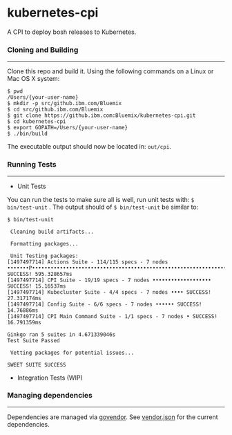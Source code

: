 kubernetes-cpi
==================
A CPI to deploy bosh releases to Kubernetes.

### Cloning and Building
------------------------

Clone this repo and build it. Using the following commands on a Linux or Mac OS X system:

```
$ pwd
/Users/{your-user-name}
$ mkdir -p src/github.ibm.com/Bluemix
$ cd src/github.ibm.com/Bluemix
$ git clone https://github.ibm.com:Bluemix/kubernetes-cpi.git
$ cd kubernetes-cpi
$ export GOPATH=/Users/{your-user-name}
$ ./bin/build
```
The executable output should now be located in: `out/cpi`.

### Running Tests
-----------------

 - Unit Tests

You can run the tests to make sure all is well, run unit tests with: `$ bin/test-unit` . The output should of `$ bin/test-unit` be similar to:

```
$ bin/test-unit

 Cleaning build artifacts...

 Formatting packages...

 Unit Testing packages:
[1497497714] Actions Suite - 114/115 specs - 7 nodes •••••••P••••••••••••••••••••••••••••••••••••••••••••••••••••••••••••••••••••••••••••••••••••••••••••••••••••••••••• SUCCESS! 595.328657ms
[1497497714] CPI Suite - 19/19 specs - 7 nodes ••••••••••••••••••• SUCCESS! 15.16537ms
[1497497714] Kubecluster Suite - 4/4 specs - 7 nodes •••• SUCCESS! 27.317174ms
[1497497714] Config Suite - 6/6 specs - 7 nodes •••••• SUCCESS! 14.76886ms
[1497497714] CPI Main Command Suite - 1/1 specs - 7 nodes • SUCCESS! 16.791359ms

Ginkgo ran 5 suites in 4.671339046s
Test Suite Passed

 Vetting packages for potential issues...

SWEET SUITE SUCCESS
```
 - Integration Tests
(WIP)

### Managing dependencies
-------------------------

Dependencies are managed via [govendor](https://github.com/kardianos/govendor). See [vendor.json](vendor/vendor.json) for the current dependencies.